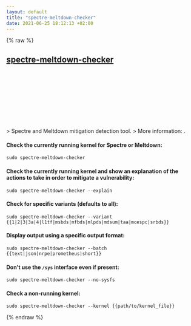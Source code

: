 ```yaml
---
layout: default
title: "spectre-meltdown-checker"
date: 2021-06-25 18:12:13 +02:00
---
```

{% raw %}
<h2 id="spectre-meltdown-checker">
  <a href="/en/linux/spectre-meltdown-checker.html">spectre-meltdown-checker</a> <a href="#spectre-meltdown-checker"><svg class="icon">
    <use href="/assets/images/unicode_sprite.svg#link" />
  </svg></a>
</h2>
> Spectre and Meltdown mitigation detection tool.
> More information: <https://manned.org/spectre-meltdown-checker.1>.

#### Check the currently running kernel for Spectre or Meltdown:
```shell
sudo spectre-meltdown-checker
```
#### Check the currently running kernel and show an explanation of the actions to take in order to mitigate a vulnerability:
```shell
sudo spectre-meltdown-checker --explain
```
#### Check for specific variants (defaults to all):
```shell
sudo spectre-meltdown-checker --variant {{1|2|3|3a|4|l1tf|msbds|mfbds|mlpds|mdsum|taa|mcespc|srbds}}
```
#### Display output using a specific output format:
```shell
sudo spectre-meltdown-checker --batch {{text|json|nrpe|prometheus|short}}
```
#### Don't use the `/sys` interface even if present:
```shell
sudo spectre-meltdown-checker --no-sysfs
```
#### Check a non-running kernel:
```shell
sudo spectre-meltdown-checker --kernel {{path/to/kernel_file}}
```
{% endraw %}